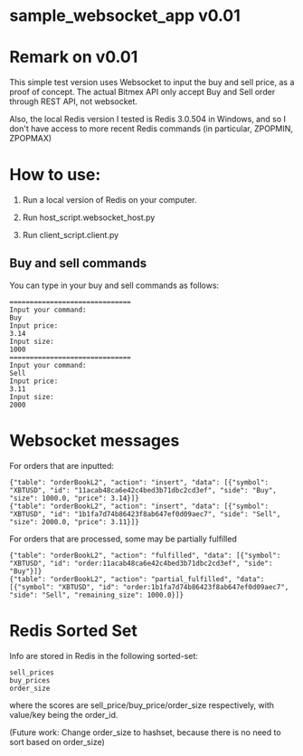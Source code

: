 # sample_websocket_app v0.01

# Remark on v0.01

This simple test version uses Websocket to input the buy and sell price, as a proof of concept. The actual Bitmex API only accept Buy and Sell order through REST API, not websocket.

Also, the local Redis version I tested is Redis 3.0.504 in Windows, and so I don't have access to more recent Redis commands (in particular, ZPOPMIN, ZPOPMAX)

# How to use:

1. Run a local version of Redis on your computer.

2. Run host_script.websocket_host.py

3. Run client_script.client.py

## Buy and sell commands

You can type in your buy and sell commands as follows:

```
==============================
Input your command: 
Buy
Input price:
3.14
Input size:
1000
==============================
Input your command: 
Sell
Input price:
3.11
Input size:
2000
```

# Websocket messages
For orders that are inputted:
```
{"table": "orderBookL2", "action": "insert", "data": [{"symbol": "XBTUSD", "id": "11acab48ca6e42c4bed3b71dbc2cd3ef", "side": "Buy", "size": 1000.0, "price": 3.14}]}
{"table": "orderBookL2", "action": "insert", "data": [{"symbol": "XBTUSD", "id": "1b1fa7d74b86423f8ab647ef0d09aec7", "side": "Sell", "size": 2000.0, "price": 3.11}]}
```

For orders that are processed, some may be partially fulfilled
```
{"table": "orderBookL2", "action": "fulfilled", "data": [{"symbol": "XBTUSD", "id": "order:11acab48ca6e42c4bed3b71dbc2cd3ef", "side": "Buy"}]}
{"table": "orderBookL2", "action": "partial_fulfilled", "data": [{"symbol": "XBTUSD", "id": "order:1b1fa7d74b86423f8ab647ef0d09aec7", "side": "Sell", "remaining_size": 1000.0}]}
```

# Redis Sorted Set
Info are stored in Redis in the following sorted-set:
```
sell_prices
buy_prices
order_size
```
where the scores are sell_price/buy_price/order_size respectively, with value/key being the order_id.

(Future work: Change order_size to hashset, because there is no need to sort based on order_size) 